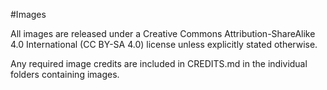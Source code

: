 #Images

All images are released under a Creative Commons Attribution-ShareAlike 4.0 International (CC BY-SA 4.0) license unless explicitly stated otherwise.

Any required image credits are included in CREDITS.md in the individual folders containing images.
